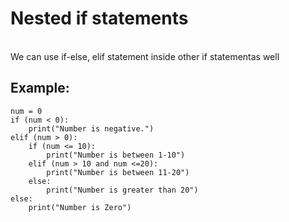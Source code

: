 # Nested if statements
<br>
We can use if-else, elif statement inside other if statementas well

## Example:

```
num = 0
if (num < 0):
    print("Number is negative.")
elif (num > 0):
    if (num <= 10):
        print("Number is between 1-10") 
    elif (num > 10 and num <=20):
        print("Number is between 11-20")
    else:
        print("Number is greater than 20")
else:
    print("Number is Zero")  
```


